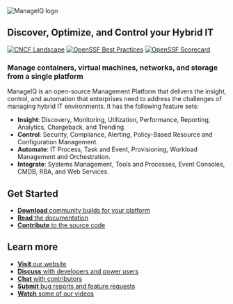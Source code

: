 ![ManageIQ logo](https://raw.githubusercontent.com/ManageIQ/.github/master/profile/manageiq-logo-standard-white.png)

## Discover, Optimize, and Control your Hybrid IT

[![CNCF Landscape](https://img.shields.io/badge/CNCF%20Landscape-5699C6?logo=cncf)](https://landscape.cncf.io/?item=provisioning--automation-configuration--manageiq)
[![OpenSSF Best Practices](https://www.bestpractices.dev/projects/4282/badge)](https://www.bestpractices.dev/projects/4282)
[![OpenSSF Scorecard](https://api.securityscorecards.dev/projects/github.com/ManageIQ/manageiq/badge)](https://api.securityscorecards.dev/projects/github.com/ManageIQ/manageiq)

### Manage containers, virtual machines, networks, and storage from a single platform

ManageIQ is an open-source Management Platform that delivers the insight, control, and
automation that enterprises need to address the challenges of managing hybrid
IT environments.  It has the following feature sets:

* **Insight**: Discovery, Monitoring, Utilization, Performance, Reporting, Analytics, Chargeback, and Trending.
* **Control**: Security, Compliance, Alerting, Policy-Based Resource and Configuration Management.
* **Automate**: IT Process, Task and Event, Provisioning, Workload Management and Orchestration.
* **Integrate**: Systems Management, Tools and Processes, Event Consoles, CMDB, RBA, and Web Services.

## Get Started

*  [**Download** community builds for your platform](http://manageiq.org/download/)
*  [**Read** the documentation](https://manageiq.org/docs)
*  [**Contribute** to the source code](https://github.com/ManageIQ/manageiq)

## Learn more

*  [**Visit** our website](https://manageiq.org)
*  [**Discuss** with developers and power users](https://github.com/orgs/ManageIQ/discussions)
*  [**Chat** with contributors](https://gitter.im/ManageIQ/manageiq)
*  [**Submit** bug reports and feature requests](https://github.com/ManageIQ/manageiq/issues?state=open)
*  [**Watch** some of our videos](https://www.youtube.com/user/ManageIQVideo)
